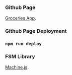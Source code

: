 ### Github Page

[Groceries App](https://roibaza.github.io/groceries/).

### Github Page Deployment

### `npm run deploy`

### FSM Library

[Machine.js](https://github.com/roibaza/groceries/blob/main/src/FSM/machine.js).

